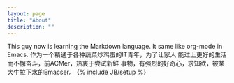 ```yaml
---
layout: page
title: "About"
description: ""
---
```

This guy now is learning the Markdown language.
It same like org-mode in Emacs.
作为一个精通于各种蔬菜炒鸡蛋的IT青年，为了让家人
能过上更好的生活而不懈奋斗，前ACMer，热衷于尝试新鲜
事物，有强烈的好奇心，求知欲，被某大牛拉下水的Emacser。
{% include JB/setup %}
